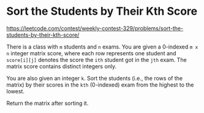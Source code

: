 # Sort the Students by Their Kth Score

https://leetcode.com/contest/weekly-contest-329/problems/sort-the-students-by-their-kth-score/

There is a class with `m` students and `n` exams. You are given a 0-indexed `m x n` integer matrix score, where each row represents one student and `score[i][j]` denotes the score the `ith` student got in the `jth` exam. The matrix score contains distinct integers only.

You are also given an integer `k`. Sort the students (i.e., the rows of the matrix) by their scores in the `kth` (0-indexed) exam from the highest to the lowest.

Return the matrix after sorting it.
